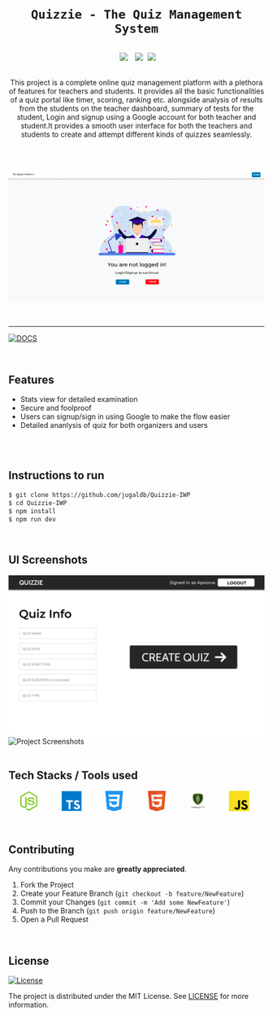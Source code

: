 <code>
  <h1 align="center">Quizzie - The Quiz Management System</h1>
</code>

<div align="center">
  <img src="https://img.shields.io/github/repo-size/jugaldb/Quizzie-IWP?logo=github" hspace="5">
  <img src="https://img.shields.io/github/license/jugaldb/Quizzie-IWP" hspace="5">
  <img src="https://img.shields.io/github/last-commit/jugaldb/Quizzie-IWP?logo=git">
</div>
<br>


<p align="center">
  This project is a complete online quiz management platform with a plethora of features for teachers and students. It provides all the basic functionalities of a quiz portal like timer, scoring, ranking etc. alongside analysis of results from the students on the teacher dashboard, summary of tests for the student, Login and signup using a Google account for both teacher and student.It provides a smooth user interface for both the teachers and students to create and attempt different kinds of quizzes seamlessly.

</p>
<br>
<br>

<p  align="center"><img width="1000" src = "https://github.com/jugaldb/Quizzie-IWP/blob/master/Design/ss.png"></p>

<br>

---
[![DOCS](https://img.shields.io/badge/Documentation-see%20docs-green?style=flat-square&logo=appveyor)](https://documenter.getpostman.com/view/10968840/SzzoZF12)

<br>

## Features
- Stats view for detailed examination
- Secure and foolproof
- Users can signup/sign in using Google to make the flow easier
- Detailed ananlysis of quiz for both organizers and users
<br>
<br>

## Instructions to run

```
$ git clone https://github.com/jugaldb/Quizzie-IWP
$ cd Quizzie-IWP
$ npm install
$ npm run dev
```
<br>

## UI Screenshots
<img src="https://github.com/jugaldb/Quizzie-IWP/blob/master/Design/5create%20quiz%20page.png" alt="Project Screenshots">

<br>
<img src="https://i.ibb.co/X7JjhYG/Screenshot-100.png" alt="Project Screenshots">
<br>
<br>

## Tech Stacks / Tools used

<p>
  <img src="https://github.com/IshaanOhri/IshaanOhri/blob/master/assets/nodejs.png" height=40 hspace=20>
  <img src="https://github.com/IshaanOhri/IshaanOhri/blob/master/assets/typescript.png" height=40 hspace=20>
  <img src="https://github.com/IshaanOhri/IshaanOhri/blob/master/assets/css.png" height=40 hspace=20>
  <img src="https://github.com/IshaanOhri/IshaanOhri/blob/master/assets/html.png" height=40 hspace=20>
  <img src="https://github.com/IshaanOhri/IshaanOhri/blob/master/assets/mongodb.png" height=40 hspace=20>
  <img src="https://github.com/IshaanOhri/IshaanOhri/blob/master/assets/javascript.png" height=40 hspace=20>
</p>

<br>

## Contributing

Any contributions you make are **greatly appreciated**.

1. Fork the Project
2. Create your Feature Branch (`git checkout -b feature/NewFeature`)
3. Commit your Changes (`git commit -m 'Add some NewFeature'`)
4. Push to the Branch (`git push origin feature/NewFeature`)
5. Open a Pull Request

<br>

## License
[![License](http://img.shields.io/:license-mit-blue.svg?style=flat-square)](http://badges.mit-license.org)<br>

The project is distributed under the MIT License. See [LICENSE](https://github.com/jugaldb/Quizzie-IWP/blob/master/LICENSE) for more information.

<br>

